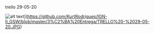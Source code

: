 trello 29-05-20


![alt text](https://github.com/KurtRodrigues/IGN-II_GSW/blob/master/3%C2%BA%20Entrega/TRELLO%20-%2029-05-20.JPG)](https://github.com/KurtRodrigues/IGN-II_GSW/blob/master/3%C2%BA%20Entrega/TRELLO%20-%2029-05-20.JPG)


